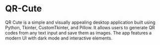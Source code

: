 # QR-Cute
QR Cute is a simple and visually appealing desktop application built using Python, Tkinter, CustomTkinter, and Pillow. It allows users to generate QR codes from any text input and save them as images. The app features a modern UI with dark mode and interactive elements.
